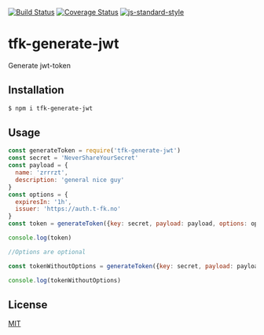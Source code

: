 [![Build Status](https://travis-ci.org/telemark/tfk-generate-jwt.svg?branch=master)](https://travis-ci.org/telemark/tfk-generate-jwt)
[![Coverage Status](https://coveralls.io/repos/telemark/tfk-generate-jwt/badge.svg?branch=master&service=github)](https://coveralls.io/github/telemark/tfk-generate-jwt?branch=master)
[![js-standard-style](https://img.shields.io/badge/code%20style-standard-brightgreen.svg?style=flat)](https://github.com/feross/standard)
# tfk-generate-jwt
Generate jwt-token

## Installation

```sh
$ npm i tfk-generate-jwt
```

## Usage

```JavaScript
const generateToken = require('tfk-generate-jwt')
const secret = 'NeverShareYourSecret'
const payload = {
  name: 'zrrrzt',
  description: 'general nice guy'
}
const options = {
  expiresIn: '1h',
  issuer: 'https://auth.t-fk.no'
}
const token = generateToken({key: secret, payload: payload, options: options})

console.log(token)

//Options are optional

const tokenWithoutOptions = generateToken({key: secret, payload: payload})

console.log(tokenWithoutOptions)

```

## License
[MIT](LICENSE)
